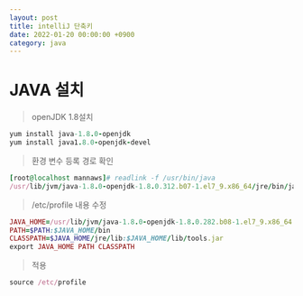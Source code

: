 ```yaml
---
layout: post
title: intelliJ 단축키 
date: 2022-01-20 00:00:00 +0900
category: java
---
```

# JAVA 설치
>openJDK 1.8설치

```ruby
yum install java-1.8.0-openjdk
yum install java1.8.0-openjdk-devel
```
  
  
    
>환경 변수 등록
경로 확인
```ruby
[root@localhost mannaws]# readlink -f /usr/bin/java
/usr/lib/jvm/java-1.8.0-openjdk-1.8.0.312.b07-1.el7_9.x86_64/jre/bin/java
```
  
  
   
>/etc/profile 내용 수정
```ruby
JAVA_HOME=/usr/lib/jvm/java-1.8.0-openjdk-1.8.0.282.b08-1.el7_9.x86_64
PATH=$PATH:$JAVA_HOME/bin
CLASSPATH=$JAVA_HOME/jre/lib:$JAVA_HOME/lib/tools.jar
export JAVA_HOME PATH CLASSPATH
```  
   
  
 >적용
  ```ruby
  source /etc/profile
  ```
  
     
  
     
